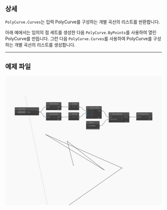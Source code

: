 ## 상세
`PolyCurve.Curves`는 입력 PolyCurve를 구성하는 개별 곡선의 리스트를 반환합니다.

아래 예에서는 임의의 점 세트를 생성한 다음 `PolyCurve.ByPoints`를 사용하여 열린 PolyCurve를 만듭니다. 그런 다음 `PolyCurve.Curves`를 사용하여 PolyCurve를 구성하는 개별 곡선의 리스트를 생성합니다.

___
## 예제 파일

![Curves](./Autodesk.DesignScript.Geometry.PolyCurve.Curves_img.jpg)

